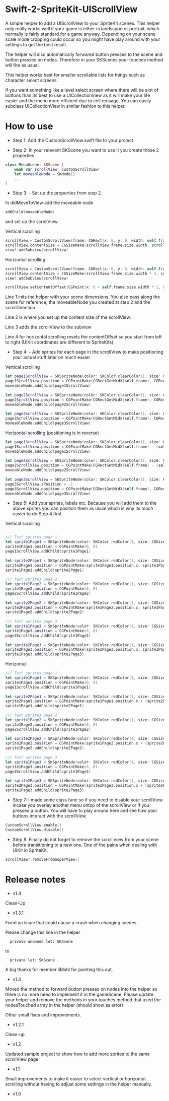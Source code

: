 # Swift-2-SpriteKit-UIScrollView

A simple helper to add a UIScrollView to your SpriteKit scenes. 
This helper only really works well if your game is either in landscape or portrait, which normally is fairly standard for a game anyway.
Depending on your scene scale mode cropping could occur so you might have play around with your settings to get the best result.

The helper will also automatically forwared button presses to the scene and button presses on nodes. Therefore in your SKScenes your touches method will fire as usual.

This helper works best for smaller scrollable lists for things such as character select screens.

If you want something like a level select screen where there will be alot of buttons than its best to use a UICollectionView as it will make your life easier and the menu more efficient due to cell reusage. You can easily subclass UICollectionView in similar fashion to this helper.


# How to use

- Step 1: Add the CustomScrollView.swift file to your project

- Step 2: In your relevant SKScene you want to use it you create those 2 properties
 
```swift
class MenuScene: SKScene {
    weak var scrollView: CustomScrollView!
    let moveableNode = SKNode()
    ...
}
```

- Step 3: - Set up the properties from step 2.

In didMoveToView add the moveable node

```swift
addChild(moveableNode)
```

and set up the scrollView

Vertical scrolling
```swift
scrollView = CustomScrollView(frame: CGRect(x: 0, y: 0, width: self.frame.size.width, height: self.frame.size.height), scene: self, moveableNode: moveableNode, scrollDirection: .vertical)
scrollView.contentSize = CGSizeMake(scrollView.frame.size.width, scrollView.frame.size.height * 3) // makes it 3 times the height
view?.addSubview(scrollView)
```

Horizontal scrolling
```swift
scrollView = CustomScrollView(frame: CGRect(x: 0, y: 0, width: self.frame.size.width, height: self.frame.size.height), scene: self, moveableNode: moveableNode, scrollDirection: .horizontal)
scrollView.contentSize = CGSizeMake(scrollView.frame.size.width * 3, scrollView.frame.size.height) // * 3 makes it three times as wide
view?.addSubview(scrollView)

scrollView.setContentOffset(CGPoint(x: 0 + self.frame.size.width * 2, y: 0), animated: true)
```

Line 1 inits the helper with your scene dimensions. You also pass along the scene for reference, the moveableNode you created at step 2 and the scrollDirection. 

Line 2 is where you set up the content size of the scrollView.

Line 3 adds the scrollView to the subview

Line 4 for horizontal scrolling resets the contentOffset so you start from left to right (UIKit coordinates are different to SpriteKits).

- Step 4: - Add sprites for each page in the scrollView to make positioning your actual stuff later on much easier

Vertical scrolling
```swift
let page1ScrollView = SKSpriteNode(color: SKColor.clearColor(), size: CGSizeMake(scrollView.frame.size.width, scrollView.frame.size.height))
page1ScrollView.position = CGPointMake(CGRectGetMidX(self.frame), CGRectGetMidY(self.frame))
moveableNode.addChild(page1ScrollView)
        
let page2ScrollView = SKSpriteNode(color: SKColor.clearColor(), size: CGSizeMake(scrollView.frame.size.width, scrollView.frame.size.height))
page2ScrollView.position = CGPointMake(CGRectGetMidX(self.frame), CGRectGetMidY(self.frame) - (self.frame.size.height))
moveableNode.addChild(page2ScrollView)
        
let page3ScrollView = SKSpriteNode(color: SKColor.clearColor(), size: CGSizeMake(scrollView.frame.size.width, scrollView.frame.size.height))
page3ScrollView.position = CGPointMake(CGRectGetMidX(self.frame), CGRectGetMidY(self.frame) - (self.frame.size.height * 2))
moveableNode.addChild(page3ScrollView)
```

Horizontal scrolling (positioning is in reverse)
```swift
let page1ScrollView = SKSpriteNode(color: SKColor.clearColor(), size: CGSizeMake(scrollView.frame.size.width, scrollView.frame.size.height))
page1ScrollView.position = CGPointMake(CGRectGetMidX(self.frame) - (self.frame.size.width * 2), CGRectGetMidY(self.frame))
moveableNode.addChild(page1ScrollView)
        
let page2ScrollView = SKSpriteNode(color: SKColor.clearColor(), size: CGSizeMake(scrollView.frame.size.width, scrollView.frame.size.height))
page2ScrollView.position = CGPointMake(CGRectGetMidX(self.frame) - (self.frame.size.width), CGRectGetMidY(self.frame))
moveableNode.addChild(page2ScrollView)
        
let page3ScrollView = SKSpriteNode(color: SKColor.clearColor(), size: CGSizeMake(scrollView.frame.size.width, scrollView.frame.size.height))
page3ScrollView.zPosition = -1
page3ScrollView.position = CGPointMake(CGRectGetMidX(self.frame), CGRectGetMidY(self.frame))
moveableNode.addChild(page3ScrollView)
```

- Step 5: Add your sprites, labels etc. Because you will add them to the above sprites you can position them as usual which is why its much easier to do Step 4 first.

Vertical scrolling
```swift

/// Test sprites page 1
let sprite1Page1 = SKSpriteNode(color: SKColor.redColor(), size: CGSize(width: 50, height: 50))
sprite1Page1.position = CGPointMake(0, 0)
page1ScrollView.addChild(sprite1Page1)
        
let sprite2Page1 = SKSpriteNode(color: SKColor.redColor(), size: CGSize(width: 50, height: 50))
sprite2Page1.position = CGPointMake(sprite1Page1.position.x, sprite1Page1.position.y - sprite2Page1.size.height * 1.5)
sprite1Page1.addChild(sprite2Page1)
        
/// Test sprites page 2
let sprite1Page2 = SKSpriteNode(color: SKColor.redColor(), size: CGSize(width: 50, height: 50))
sprite1Page2.position = CGPointMake(0, 0)
page2ScrollView.addChild(sprite1Page2)
        
let sprite2Page2 = SKSpriteNode(color: SKColor.redColor(), size: CGSize(width: 50, height: 50))
sprite2Page2.position = CGPointMake(sprite1Page2.position.x, sprite1Page2.position.y - (sprite2Page2.size.height * 1.5))
sprite1Page2.addChild(sprite2Page2)
        
/// Test sprites page 3
let sprite1Page3 = SKSpriteNode(color: SKColor.redColor(), size: CGSize(width: 50, height: 50))
sprite1Page3.position = CGPointMake(0, 0)
page3ScrollView.addChild(sprite1Page3)
        
let sprite2Page3 = SKSpriteNode(color: SKColor.redColor(), size: CGSize(width: 50, height: 50))
sprite2Page3.position = CGPointMake(sprite1Page3.position.x, sprite1Page3.position.y - (sprite2Page3.size.height * 1.5))
sprite1Page3.addChild(sprite2Page3)
```

Horizontal
```swift
/// Test sprites page 1
let sprite1Page1 = SKSpriteNode(color: SKColor.redColor(), size: CGSize(width: 50, height: 50))
sprite1Page1.position = CGPointMake(0, 0)
page1ScrollView.addChild(sprite1Page1)
        
let sprite2Page1 = SKSpriteNode(color: SKColor.redColor(), size: CGSize(width: 50, height: 50))
sprite2Page1.position = CGPointMake(sprite1Page1.position.x + (sprite2Page1.size.width * 1.5), sprite1Page1.position.y)
sprite1Page1.addChild(sprite2Page1)
        
/// Test sprites page 2
let sprite1Page2 = SKSpriteNode(color: SKColor.redColor(), size: CGSize(width: 50, height: 50))
sprite1Page2.position = CGPointMake(0, 0)
page2ScrollView.addChild(sprite1Page2)
        
let sprite2Page2 = SKSpriteNode(color: SKColor.redColor(), size: CGSize(width: 50, height: 50))
sprite2Page2.position = CGPointMake(sprite1Page2.position.x + (sprite2Page2.size.width * 1.5), sprite1Page2.position.y)
sprite1Page2.addChild(sprite2Page2)
        
/// Test sprites page 3
let sprite1Page3 = SKSpriteNode(color: SKColor.redColor(), size: CGSize(width: 50, height: 50))
sprite1Page3.position = CGPointMake(0, 0)
page3ScrollView.addChild(sprite1Page3)
        
let sprite2Page3 = SKSpriteNode(color: SKColor.redColor(), size: CGSize(width: 50, height: 50))
sprite2Page3.position = CGPointMake(sprite1Page3.position.x + (sprite2Page3.size.width * 1.5), sprite1Page3.position.y)
sprite1Page3.addChild(sprite2Page3)
```

- Step 7: I made some class func so if you need to disable your scrollView incase you overlay another menu ontop of the scrollView or if you pressed a button. You will have to play around here and see how your buttons interact with the scrollView.

```swift
CustomScrollView.enable()
CustomScrollView.disable()
```

- Step 8: Finally do not forget to remove the scroll view from your scene before transitioning to a new one. One of the pains when dealing with UIKit in SpriteKit.

```swift
scrollView?.removeFromSuperView()
```

# Release notes

- v1.4

Clean-Up

- v1.3.1

Fixed an issue that could cause a crash when changing scenes.

Please change this line in the helper

      private unowned let: SKScene

to

      private let: SKScene
      
A big thanks for member iiMshl for pointing this out.

- v1.3

Moved the method to forward button presses on nodes into the helper so there is no more need to implement it in the gameScene. Please update your helper and remove the methods in your touches method that used the nodesTouched array in the helper (should show as error)

Other small fixes and improvements.

- v1.2.1

Clean-up

- v1.2

Updated sample project to show how to add more sprites to the same scrollView page.

- v1.1

Small improvements to make it easier to select vertical or horizontal scrolling without having to adjust some settings in the helper manually.

- v1.0
